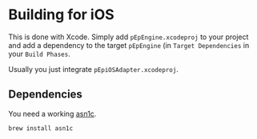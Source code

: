 # Building for iOS

This is done with Xcode. Simply add `pEpEngine.xcodeproj` to
your project and add a dependency to the target `pEpEngine`
(in `Target Dependencies` in your `Build Phases`.

Usually you just integrate `pEpiOSAdapter.xcodeproj`.

## Dependencies

You need a working [asn1c](https://lionet.info/asn1c/blog/).

```
brew install asn1c
```
